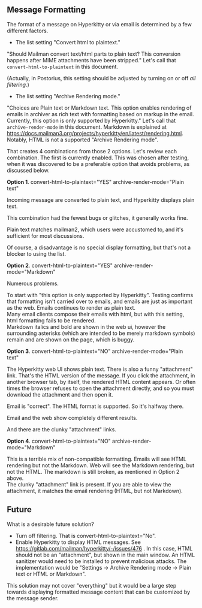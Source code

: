 
## Message Formatting

The format of a message on Hyperkitty or via email is determined by a few different factors.

- The list setting "Convert html to plaintext."

"Should Mailman convert text/html parts to plain text? This conversion happens after MIME attachments have been stripped."  Let's call that `convert-html-to-plaintext` in this document.  

(Actually, in Postorius, this setting should be adjusted by turning on or off *all filtering*.)  

- The list setting "Archive Rendering mode."

"Choices are Plain text or Markdown text. This option enables rendering of emails in archiver as rich text with formatting based on markup in the email.  Currently, this option is only supported by Hyperkitty." Let's call that `archive-render-mode` in this document. Markdown is explained at https://docs.mailman3.org/projects/hyperkitty/en/latest/rendering.html.  Notably, HTML is not a supported "Archive Rendering mode". 

That creates 4 combinations from those 2 options. Let's review each combination. The first is currently enabled. This was chosen after testing, when it was discovered to be a preferable option that avoids problems, as discussed below.  

**Option 1**. convert-html-to-plaintext="YES" archive-render-mode="Plain text"

Incoming message are converted to plain text, and Hyperkitty displays plain text.

This combination had the fewest bugs or glitches, it generally works fine.

Plain text matches mailman2, which users were accustomed to, and it's sufficient for most discussions. 

Of course, a disadvantage is no special display formatting, but that's not a blocker to using the list.

**Option 2**. convert-html-to-plaintext="YES" archive-render-mode="Markdown"

Numerous problems.   

To start with "this option is only supported by Hyperkitty". Testing confirms that formatting isn't carried over to emails, and emails are just as important as the web. Emails continues to render as plain text.  
Many email clients compose their emails with html, but with this setting, html formatting fails to be rendered.  
Markdown italics and bold are shown in the web ui, however the surrounding asterisks (which are intended to be merely markdown symbols) remain and are shown on the page, which is buggy.  

**Option 3**. convert-html-to-plaintext="NO" archive-render-mode="Plain text"

The Hyperkitty web UI shows plain text. There is also a funny "attachment" link. That's the HTML version of the message. If you click the attachment, in another browser tab, by itself, the rendered HTML content appears. Or often times the browser refuses to open the attachment directly, and so you must download the attachment and then open it.

Email is "correct". The HTML format is supported. So it's halfway there.  

Email and the web show completely different results. 

And there are the clunky "attachment" links.

**Option 4**. convert-html-to-plaintext="NO" archive-render-mode="Markdown"

This is a terrible mix of non-compatible formatting. Emails will see HTML rendering but not the Markdown. Web will see the Markdown rendering, but not the HTML. 
The markdown is still broken, as mentioned in Option 2 above.  
The clunky "attachment" link is present. If you are able to view the attachment, it matches the email rendering (HTML, but not Markdown).

## Future

What is a desirable future solution?  
- Turn off filtering. That is convert-html-to-plaintext="No".  
- Enable Hyperkitty to display HTML messages. See https://gitlab.com/mailman/hyperkitty/-/issues/476 . In this case, HTML should not be an "attachment", but shown in the main window. An HTML sanitizer would need to be installed to prevent malicious attacks. The implementation would be "Settings -> Archive Rendering mode -> Plain text or HTML or Markdown".    

This solution may not cover "everything" but it would be a large step towards displaying formatted message content that can be customized by the message sender.   
